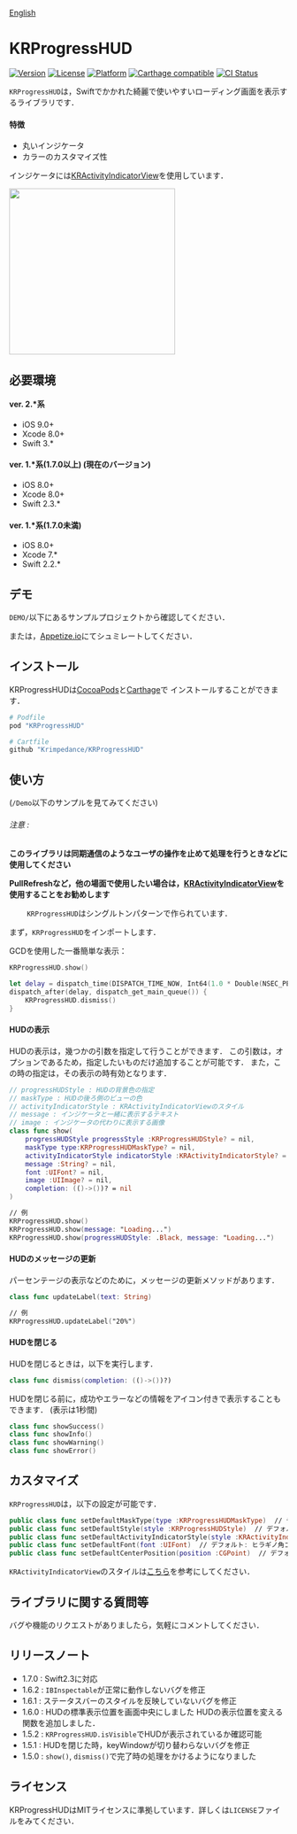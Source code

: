 [English](./README.md)

# KRProgressHUD

[![Version](https://img.shields.io/cocoapods/v/KRProgressHUD.svg?style=flat)](http://cocoapods.org/pods/KRProgressHUD)
[![License](https://img.shields.io/cocoapods/l/KRProgressHUD.svg?style=flat)](http://cocoapods.org/pods/KRProgressHUD)
[![Platform](https://img.shields.io/cocoapods/p/KRProgressHUD.svg?style=flat)](http://cocoapods.org/pods/KRProgressHUD)
[![Carthage compatible](https://img.shields.io/badge/Carthage-compatible-4BC51D.svg?style=flat)](https://github.com/Carthage/Carthage)
[![CI Status](http://img.shields.io/travis/krimpedance/KRProgressHUD.svg?style=flat)](https://travis-ci.org/krimpedance/KRProgressHUD)

`KRProgressHUD`は，Swiftでかかれた綺麗で使いやすいローディング画面を表示するライブラリです．

#### 特徴

- 丸いインジケータ
- カラーのカスタマイズ性

インジケータには[KRActivityIndicatorView](https://github.com/krimpedance/KRActivityIndicator)を使用しています．

<img src="./Images/styles.png" height=300>

## 必要環境
#### ver. 2.\*系 
- iOS 9.0+
- Xcode 8.0+
- Swift 3.\*

#### ver. 1.\*系(1.7.0以上) (現在のバージョン)
- iOS 8.0+
- Xcode 8.0+
- Swift 2.3.\*

#### ver. 1.\*系(1.7.0未満)
- iOS 8.0+
- Xcode 7.\*
- Swift 2.2.\*

## デモ
`DEMO/`以下にあるサンプルプロジェクトから確認してください．

または，[Appetize.io](https://appetize.io/app/nw022juw0znkf1n5u6ynga5ntm?device=iphone5s&scale=75&orientation=portrait&osVersion=9.2)にてシュミレートしてください．

## インストール
KRProgressHUDは[CocoaPods](http://cocoapods.org)と[Carthage](https://github.com/Carthage/Carthage)で
インストールすることができます．

```ruby
# Podfile
pod "KRProgressHUD"
```

```ruby
# Cartfile
github "Krimpedance/KRProgressHUD"
```

## 使い方
(`/Demo`以下のサンプルを見てみてください)

###### 注意 :
**このライブラリは同期通信のようなユーザの操作を止めて処理を行うときなどに使用してください**

**PullRefreshなど，他の場面で使用したい場合は，[KRActivityIndicatorView](https://github.com/krimpedance/KRActivityIndicator)を使用することをお勧めします**

　　
`KRProgressHUD`はシングルトンパターンで作られています．

まず，`KRProgressHUD`をインポートします．

GCDを使用した一番簡単な表示：
```Swift
KRProgressHUD.show()

let delay = dispatch_time(DISPATCH_TIME_NOW, Int64(1.0 * Double(NSEC_PER_SEC)))
dispatch_after(delay, dispatch_get_main_queue()) {
    KRProgressHUD.dismiss()
}
```

#### HUDの表示
HUDの表示は，幾つかの引数を指定して行うことができます．
この引数は，オプションであるため，指定したいものだけ追加することが可能です．
また，この時の指定は，その表示の時有効となります．

```Swift
// progressHUDStyle : HUDの背景色の指定
// maskType : HUDの後ろ側のビューの色
// activityIndicatorStyle : KRActivityIndicatorViewのスタイル
// message : インジケータと一緒に表示するテキスト
// image : インジケータの代わりに表示する画像
class func show(
    progressHUDStyle progressStyle :KRProgressHUDStyle? = nil,
    maskType type:KRProgressHUDMaskType? = nil,
    activityIndicatorStyle indicatorStyle :KRActivityIndicatorStyle? = nil,
    message :String? = nil,
    font :UIFont? = nil,
    image :UIImage? = nil,
    completion: (()->())? = nil
)

// 例
KRProgressHUD.show()
KRProgressHUD.show(message: "Loading...")
KRProgressHUD.show(progressHUDStyle: .Black, message: "Loading...")
```

#### HUDのメッセージの更新
パーセンテージの表示などのために，メッセージの更新メソッドがあります．
```Swift
class func updateLabel(text: String)

// 例
KRProgressHUD.updateLabel("20%")
```

#### HUDを閉じる
HUDを閉じるときは，以下を実行します．
```Swift
class func dismiss(completion: (()->())?)
```
HUDを閉じる前に，成功やエラーなどの情報をアイコン付きで表示することもできます．
(表示は1秒間)

```Swift
class func showSuccess()
class func showInfo()
class func showWarning()
class func showError()
```

## カスタマイズ
`KRProgressHUD`は，以下の設定が可能です．
```Swift
public class func setDefaultMaskType(type :KRProgressHUDMaskType)  // デフォルト: .Black
public class func setDefaultStyle(style :KRProgressHUDStyle)  // デフォルト: .White
public class func setDefaultActivityIndicatorStyle(style :KRActivityIndicatorStyle)  // デフォルト: .Black
public class func setDefaultFont(font :UIFont)  // デフォルト: ヒラギノ角ゴ W3 13px(ない場合はシステムフォント13px)
public class func setDefaultCenterPosition(position :CGPoint)  // デフォルト: デバイスの画面の中央
```
`KRActivityIndicatorView`のスタイルは[こちら](https://github.com/krimpedance/KRActivityIndicator/blob/master/README.md)を参考にしてください．

## ライブラリに関する質問等
バグや機能のリクエストがありましたら，気軽にコメントしてください．

## リリースノート
- 1.7.0 : Swift2.3に対応
- 1.6.2 : `IBInspectable`が正常に動作しないバグを修正
- 1.6.1 : ステータスバーのスタイルを反映していないバグを修正
- 1.6.0 : HUDの標準表示位置を画面中央にしました
          HUDの表示位置を変える関数を追加しました．
- 1.5.2 : `KRProgressHUD.isVisible`でHUDが表示されているか確認可能
- 1.5.1 : HUDを閉じた時，keyWindowが切り替わらないバグを修正
- 1.5.0 : `show()`, `dismiss()`で完了時の処理をかけるようになりました


## ライセンス
KRProgressHUDはMITライセンスに準拠しています．詳しくは`LICENSE`ファイルをみてください．
